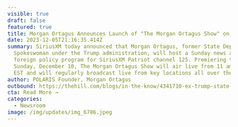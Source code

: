 ```yaml
---
visible: true
draft: false
featured: true
title: Morgan Ortagus Announces Launch of "The Morgan Ortagus Show" on SiriusXM
date: 2023-12-05T21:16:35.414Z
summary: SiriusXM today announced that Morgan Ortagus, former State Department
  Spokeswoman under the Trump administration, will host a Sunday news and
  foreign policy program for SiriusXM Patriot channel 125. Premiering this
  Sunday, December 10, The Morgan Ortagus Show will air live from 11 am – 1 pm
  EST and will regularly broadcast live from key locations all over the globe.
author: POLARIS Founder, Morgan Ortagus
outbound: https://thehill.com/blogs/in-the-know/4341710-ex-trump-state-morgan-ortagus-siriusxm/
cta: Read More →
categories:
  - Newsroom
image: /img/updates/img_6786.jpeg
---
```

